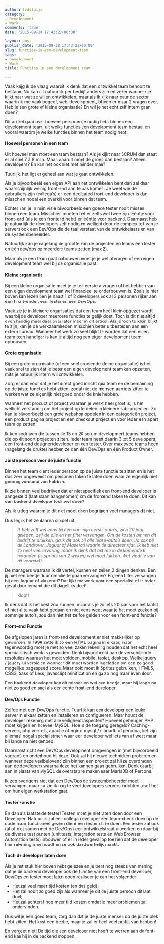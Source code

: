 ```yaml
---
author: tvdsluijs
category:
- Development
- Work
comments: 'true'
date: '2015-09-28 17:43:22+00:00'

layout: post
publish_date: '2015-09-28 17:43:22+00:00'
slug: functies-in-een-development-team
tags:
- Development
- Work
title: Functies in een development team

---
```

Vaak krijg ik de vraag waaruit ik denk dat een ontwikkel team behoort te
bestaan. Nu kan dit natuurlijk per bedrijf anders zijn en zeker wanneer je
kijkt naar wat ze willen ontwikkelen, maar als ik kijk naar puur de sector
waarin ik me vaak begeef, web-development, blijven er maar 2 vragen over. Heb
je een grote of kleine organisatie? En wil je het echt zelf intern gaan doen?
<!--more-->
Dit artikel gaat over hoeveel personen je nodig hebt binnen een development
team, uit welke functies een development team bestaat en vooral waarom je
welke functies binnen het team nodig hebt.

####  **Hoeveel personen in een team**

Uit hoeveel man moet een team bestaan? Als je kijkt naar SCRUM dan staat er al
snel 7 á 8 man. Maar waaruit moet de groep dan bestaan? Alleen developers? En
kan het ook niet met minder man?

Tuurlijk, het ligt er geheel aan wat je gaat ontwikkelen.

Als je bijvoorbeeld een eigen API aan het ontwikkelen bent dan zal daar
waarschijnlijk weinig front-end aan te pas komen. Je weet wie de gebruikers
zijn (collega’s) en een dedicated front-end developer is dan misschien nogal
een overkill voor binnen dat team.

Echter kan je in mijn visie bijvoorbeeld een goede tester nooit missen binnen
een team. Misschien moeten het er zelfs wel twee zijn. Ééntje voor front-end
(als je een frontend hebt) en ééntje voor backend. Daarnaast heb je natuurlijk
de developers zelf nodig en wellicht door de complexiteit van je servers ook
een Dev/Ops die de taal verstaat van de ontwikkelaars en van de
systeembeheerder.

Natuurlijk kan je nagelang de grootte van de projecten en teams één tester en
één dev/ops op meerdere teams zetten (max 2).

Maar als je een team gaat opbouwen moet je je wel afvragen of een eigen
development team wel bij de organisatie past.

####  **Kleine organisatie**

Bij een kleine organisatie moet je je ten eerste afvragen of het hebben van
een eigen development team wel financieel te onderbouwen is. Zoals je hier
boven kan lezen ben je naast 1 of 2 developers ook al 3 personen rijker aan
een Front-ender, een Tester en een Dev/Ops.

Vaak zie je in kleinere organisaties dat een team heel klein opgezet wordt
waarbij de developer meerdere functies te gelijk doet. Toch is dit niet altijd
even handig maar daar over later meer in dit artikel. Als je toch te klein
blijkt te zijn, kan je de werkzaamheden misschien beter uitbesteden aan een
extern bureau. Wanneer het werk zo veel blijkt te worden dat een eigen team
toch handiger is kan je altijd nog een eigen development team opbouwen.

####  **Grote organisatie**

Bij een grote organisatie (of een snel groeiende kleine organisatie) is het
vaak snel te zien dat je beter een eigen development team kan opzetten, mits
je natuurlijk intern wil ontwikkelen.

Zorg er dan voor dat je het direct goed inricht qua team en de bemanning op de
juiste functies hebt zitten, zodat niet de mensen aan iets zitten te werken
wat ze eigenlijk niet goed onder de knie hebben.

Wanneer het product of project waaraan je werkt heel groot is, is het wellicht
verstandig om het project op te delen in kleinere sub-projecten. Zo kan je
bijvoorbeeld een grote webshop opdelen in een categorieën project, een product
pagina project en een checkout project en voor ieder een apart team op zetten.

Ik ken bedrijven die tussen de 15 en 20 scrum development teams hebben die op
dit soort projecten zitten. Ieder team heeft daarin 3 tot 5 developers, een
front-end designer/developer en een tester. Over max twee teams heen (nagelang
de drukte) hebben ze dan één Dev/Ops en één Product Owner.

####  **Juiste persoon voor de juiste functie**

Binnen het team dient ieder persoon op de juiste functie te zitten en is het
dus zeer ongewenst om personen taken te laten doen waar ze eigenlijk niet
genoeg verstand van hebben.

Ik zie binnen veel bedrijven dat er niet specifiek een front-end developer is
aangesteld (laat staan aangenomen) om de frontend taken te doen. Dit kan een
backend developer toch wel doen?

Als ik uitleg waarom je dit niet moet doen begrijpen veel managers dit niet.

Dus leg ik het ze daarna simpel uit.

>  _Ik heb zelf wel eens bij één van mijn eerste auto’s, zo’n 20 jaar geleden,
zelf de olie en het filter vervangen. Om de kosten binnen dit bedrijf te
drukken, ga ik dit ook bij alle lease-auto’s doen. Ja ook bij de Landrover,
Jaguar of Maserati waarin de directeur rijdt. Ik heb niet zo heel veel
ervaring, maar ik denk dat het me in de komende 6 maanden (in sprints van 2
weken) wel moet lukken. Wat vindt je van dit voorstel?_

De managers waaraan ik dit vertel, kunnen en zullen 2 dingen denken. Ben jij
niet een beetje duur om olie te gaan vervangen? En, een filter vervangen bij
een Jaquar of Maserati? Dat lijkt me werk voor een specialist of in ieder
geval door iemand die dit dagelijks doet!

> Klopt!

Ik denk dat ik het best zou kunnen, maar als je zo iets 20 jaar voor het
laatst of niet al te vaak hebt gedaan en niet eens weet waar je het moet
zoeken bij sommige auto’s, zou dan niet het zelfde gelden voor een front-end
functie?

#### Front-end Functie

De afgelopen jaren is front-end development er niet makkelijker op geworden.
In 1996 zette ik zo een HTML pagina in elkaar, maar tegenwoordig moet je met
zo veel zaken rekening houden dat het echt heel specialistisch werk is
geworden. Denk bijvoorbeeld aan de verschillende resoluties waaraan het moet
voldoen, mobile, tablet, desktop. Welke jquery / jquery-ui versie en wanneer
dit moet worden ingeladen om een zo goed mogelijke pagespeed score. Maar ook:
moet ik Sprites gebruiken, HTML5, CSS3, Sass of Less, javascript minification
en ga zo nog maar even door.

Een backend developer kan dit misschien wel een beetje, maar bij lange na niet
zo goed en snel als een echte front-end developer.

#### Dev/Ops Functie

Zelfde met een Dev/Ops functie. Tuurlijk kan een developer een leuke server in
elkaar zetten en installeren en configureren. Maar houdt de developer rekening
met alle veiligheidsaspecten? Hoeveel geheugen PHP moet krijgen en hoeveel
MySQL. Hoe is de toegang geregeld? Caching-servers, php versie’s, apache of
nginx, mysql / mariadb of percona, het zijn allemaal nogal specialistmen waar
een developer wel iets van af weet maar bij lange na niet genoeg.

Daarnaast richt een Dev/Ops development omgevingen in (met bijvoorbeeld
vagrant) en onderhoud hij deze. Ook zal hij nieuwe technieken proberen en
wanneer deze veelbelovend zijn binnen een project zal hij ze overdragen aan de
developers waarna deze het kunnen gaan gebruiken. Denk daarbij aan in plaats
van MySQL de overstap te maken naar MariaDB of Percona.

Ik zeg overigens niet dat een Dev/Ops de systeembeheerder moet vervangen, maar
nu zie ik nog te veel developers servers inrichten alsof het om hun eigen
werkstation gaat.

#### Tester Functie

En dan als laatste de tester! Testen moet je niet laten doen door een
Developer. Natuurlijk zal een collega developer een team-check doen op de code
maar functioneel gezien dient een tester dit te doen. Een tester zal ook (al
of niet samen met de Dev/Ops) een ontwikkelstraat uitwerken en daar bij de
diverse test punten (unit tests, integration tests en Web Browser Automation
tests) inbouwen of er in ieder geval op toezien dat de developer hier rekening
mee houdt en ze ook daadwerkelijk maakt.

####  **Toch de developer laten doen**

Als je het stuk hier boven hebt gelezen en je bent nog steeds van mening dat
je de backend developer ook de functie van een front-end developer, Dev/Ops en
tester moet laten doen realiseer je dan het volgende:

  * Het zal veel meer tijd kosten (en dus geld);
  * Het zal nooit zo goed zijn als wanneer je dit de juiste persoon dit laat doet;
  * Het zal achteraf nog meer tijd kosten omdat je meer problemen zal ondervinden.

Dus wil je een goed team, zorg dan dat je de juiste mensen op de juiste plek
hebt zitten! Het kost een beetje, maar je zal er heel veel profijt van hebben!

En vergeet niet! De tijd die een developer niet hoeft te werken aan de font-
end kan hij in de backend stoppen.

